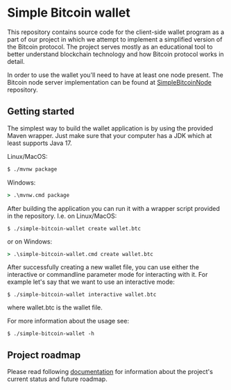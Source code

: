# Simple Bitcoin wallet



This repository contains source code for the client-side wallet program as a part of our project in which we attempt to implement a simplified version of the Bitcoin protocol.
The project serves mostly as an educational tool to better understand blockchain technology and how Bitcoin protocol works in detail.

In order to use the wallet you'll need to have at least one node present. The Bitcoin node server implementation can be found at 
[SimpleBitcoinNode](https://github.com/TheGreyCore/SimpleBitcoinNode) repository.

## Getting started

The simplest way to build the wallet application is by using the provided Maven wrapper. Just make sure that your computer has a JDK which at least supports
Java 17. 

Linux/MacOS:  
```sh
$ ./mvnw package
```

Windows:  
```cmd
> .\mvnw.cmd package
```

After building the application you can run it with a wrapper script provided in the repository. I.e.
on Linux/MacOS:  
```shell
$ ./simple-bitcoin-wallet create wallet.btc
```
or on Windows:  
```cmd
> .\simple-bitcoin-wallet.cmd create wallet.btc
```

After successfully creating a new wallet file, you can use either the interactive or commandline parameter mode for interacting with it.
For example let's say that we want to use an interactive mode: 
```shell
$ ./simple-bitcoin-wallet interactive wallet.btc
```
where wallet.btc is the wallet file.

For more information about the usage see:
```shell
$ ./simple-bitcoin-wallet -h
```

## Project roadmap

Please read following [documentation](docs/ROADMAP.md) for information about the project's current status and future roadmap.